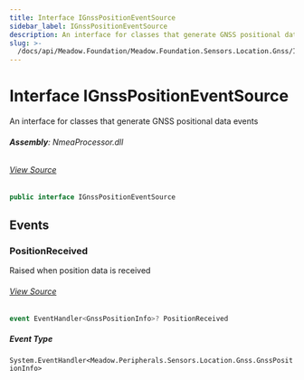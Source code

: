 ```yaml
---
title: Interface IGnssPositionEventSource
sidebar_label: IGnssPositionEventSource
description: An interface for classes that generate GNSS positional data events
slug: >-
  /docs/api/Meadow.Foundation/Meadow.Foundation.Sensors.Location.Gnss/IGnssPositionEventSource
---
```

# Interface IGnssPositionEventSource
An interface for classes that generate GNSS positional data events

###### **Assembly**: NmeaProcessor.dll
###### [View Source](https://github.com/WildernessLabs/Meadow.Foundation.git/blob/develop/Source/Meadow.Foundation.Libraries_and_Frameworks/Sensors.Location.Gnss.NmeaProcessor/Driver/IGnssPositionEventSource.cs#L9)
```csharp title="Declaration"
public interface IGnssPositionEventSource
```
## Events
### PositionReceived
Raised when position data is received
###### [View Source](https://github.com/WildernessLabs/Meadow.Foundation.git/blob/develop/Source/Meadow.Foundation.Libraries_and_Frameworks/Sensors.Location.Gnss.NmeaProcessor/Driver/IGnssPositionEventSource.cs#L14)
```csharp title="Declaration"
event EventHandler<GnssPositionInfo>? PositionReceived
```
##### Event Type
`System.EventHandler<Meadow.Peripherals.Sensors.Location.Gnss.GnssPositionInfo>`
